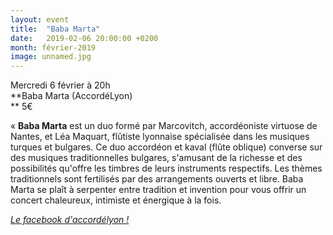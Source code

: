 ```yaml
---
layout: event
title:  "Baba Marta"
date:   2019-02-06 20:00:00 +0200
month: février-2019
image: unnamed.jpg
---
```



  Mercredi 6 février à 20h  
**Baba Marta (AccordéLyon)  
** 5€



« **Baba Marta** est un duo formé par Marcovitch, accordéoniste virtuose de Nantes, et Léa Maquart, flûtiste lyonnaise spécialisée dans les musiques turques et bulgares. Ce duo accordéon et kaval (flûte oblique) converse sur des musiques traditionnelles bulgares, s'amusant de la richesse et des possibilités qu'offre les timbres de leurs instruments respectifs. Les thèmes traditionnels sont fertilisés par des arrangements ouverts et libre. Baba Marta se plaît à serpenter entre tradition et invention pour vous offrir un concert chaleureux, intimiste et énergique à la fois.

[_Le facebook d'accordélyon !_](https://www.facebook.com/accordelyon/)